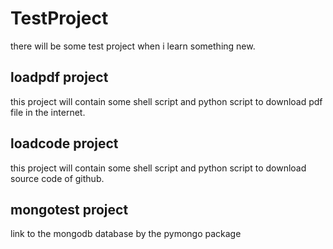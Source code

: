 # TestProject
there will be some test project when i learn something new. 
## loadpdf project
this project will contain some shell script and python script to download pdf file in the internet.
## loadcode project
this project will contain some shell script and python script to download source code of github.
## mongotest project
link to the mongodb database by the pymongo package
